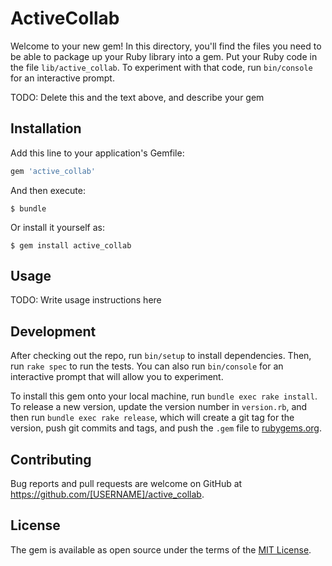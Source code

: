 # ActiveCollab

Welcome to your new gem! In this directory, you'll find the files you need to be able to package up your Ruby library into a gem. Put your Ruby code in the file `lib/active_collab`. To experiment with that code, run `bin/console` for an interactive prompt.

TODO: Delete this and the text above, and describe your gem

## Installation

Add this line to your application's Gemfile:

```ruby
gem 'active_collab'
```

And then execute:

    $ bundle

Or install it yourself as:

    $ gem install active_collab

## Usage

TODO: Write usage instructions here

## Development

After checking out the repo, run `bin/setup` to install dependencies. Then, run `rake spec` to run the tests. You can also run `bin/console` for an interactive prompt that will allow you to experiment.

To install this gem onto your local machine, run `bundle exec rake install`. To release a new version, update the version number in `version.rb`, and then run `bundle exec rake release`, which will create a git tag for the version, push git commits and tags, and push the `.gem` file to [rubygems.org](https://rubygems.org).

## Contributing

Bug reports and pull requests are welcome on GitHub at https://github.com/[USERNAME]/active_collab.


## License

The gem is available as open source under the terms of the [MIT License](http://opensource.org/licenses/MIT).

